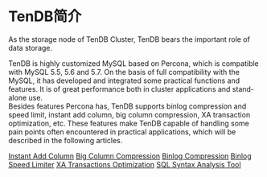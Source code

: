 # TenDB简介
As the storage node of TenDB Cluster, TenDB bears the important role of data storage.  

TenDB is highly customized MySQL based on Percona, which is compatible with MySQL 5.5, 5.6 and 5.7. On the basis of full compatibility with the MySQL, it has developed and integrated some practical functions and features. It is of great performance both in cluster applications and stand-alone use.  
Besides features Percona has, TenDB supports binlog compression and speed limit, instant add column, big column compression, XA transaction optimization, etc. These features make TenDB capable of handling some pain points often encountered in practical applications, which will be described in the following articles.

[Instant Add Column](instant-add-column-en.md)
[Big Column Compression](blob-compress-en.md)
[Binlog Compression](binlog-compress-en.md)
[Binlog Speed Limiter](binlog-speed-limit-en.md)
[XA Transactions Optimization](xafeatures-en.md)
[SQL Syntax Analysis Tool](tmysqlparse-en.md)
